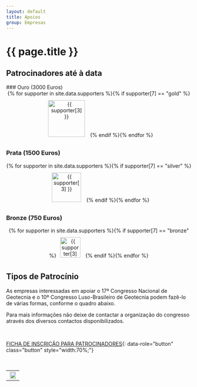 ```yaml
---
layout: default
title: Apoios
group: Empresas
---
```


# {{ page.title }}

## Patrocinadores até à data

<div class="ui-corner-all custom-corners">
<div class="ui-bar ui-bar-a" markdown="1">
### Ouro (3000 Euros)
</div>

<div class="ui-body ui-body-a" markdown="1">


<div style="text-align: center;">
{% for supporter in site.data.supporters
%}{% if supporter[7] == "gold"
%}<a href="{{ supporter[2] }}"><img src="{{ site.baseurl }}/images/sponsors/{{ supporter[1] }}" alt="{{ supporter[3] }}" style="height: 100px; margin: 10px" /></a>
{% endif
%}{% endfor %}
</div>
</div>
</div>



<!-- Current Sponsors: -->


<div class="ui-corner-all custom-corners">
<div class="ui-bar ui-bar-a" markdown="1">



### Prata (1500 Euros)

</div>

<div class="ui-body ui-body-a" markdown="1">


<div style="text-align: center;">
{% for supporter in site.data.supporters
%}{% if supporter[7] == "silver"
%}<a href="{{ supporter[2] }}"><img src="{{ site.baseurl }}/images/sponsors/{{ supporter[1] }}" alt="{{ supporter[3] }}" style="height: 80px; margin: 10px" /></a>
{% endif
%}{% endfor %}
</div>
</div>
</div>



<!-- Current Sponsors: -->


<div class="ui-corner-all custom-corners">
<div class="ui-bar ui-bar-a" markdown="1">


### Bronze (750 Euros)

</div>

<div class="ui-body ui-body-a" markdown="1">

<div style="text-align: center;">
{% for supporter in site.data.supporters
%}{% if supporter[7] == "bronze"
%}<a href="{{ supporter[2] }}"><img src="{{ site.baseurl }}/images/sponsors/{{ supporter[1] }}" alt="{{ supporter[3] }}" style="height: 55px; margin: 10px" /></a>
{% endif
%}{% endfor %}
</div>
</div>
</div>







## Tipos de Patrocínio

As empresas interessadas em apoiar o 17º Congresso Nacional de Geotecnia e o 10º Congresso Luso-Brasileiro de Geotecnia podem fazê-lo de várias formas, conforme o quadro abaixo. 

Para mais informações não deixe de contactar a organização do congresso através dos diversos contactos disponibilizados.

<br>

[FICHA DE INSCRIÇÃO PARA PATROCINADORES](https://drive.google.com/file/d/1hZMucN2upwxvg_89578D9LCuMU8tOZ5n/view?usp=sharing){: data-role="button" class="button" style="width:70%;"}

<br>


<table class="table">
  <tbody>
    <tr>
      <td align="center"> <img src="{{site.baseurl}}/images/sponsors/patrocinadores_condicoes.png" style="width:90%; max-width:600px" title="" alt=""> </td>
    </tr> 
  </tbody>
</table>
 

<br>


